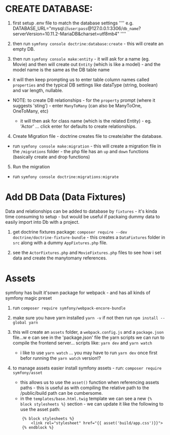 # CREATE DATABASE:
1. first setup .env file to match the database settings
''''
e.g. DATABASE_URL="mysql://`user`:`pass`@127.0.0.1:3306/`db_name`?serverVersion=10.11.2-MariaDB&charset=utf8mb4"
''''
2. then run `symfony console doctrine:database:create` - this will create an empty DB.

3. then run `symfony console make:entity` - it will ask for a name (eg. Movie) and then will create out `Entity` (which is like a model) - and the model name is the same as the DB table name

- it will then keep prompting us to enter table column names called `properties` and the typical DB settings like dataType (string, boolean) and var length, nullable.

- NOTE: to create DB relationships - for the `property` prompt (where it suggests 'sting') - enter `ManyToMany` (can also be ManyToOne, OneToMany, etc)

    - it will then ask for class name (which is the related Entity) - eg. 'Actor' ... click enter for defaults to create relationships.

4. Create Migration file - doctrine creates file to create/alter the database.
 - run `symfony console make:migration` - this will create a migration file in the `/migrations` folder - the php file has an `up` and `down` functions (basically create and drop functions)

5. Run the migration
- run `symfony console doctrine:migrations:migrate` 


# Add DB Data (Data Fixtures)
Data and relationships can be added to database by `fixtures` - it's kinda time consuming to setup - but would be useful if packaing dummy data to easily import into Db with a project.

1. get doctrine fixtures package: `composer require --dev doctrine/doctrine-fixture-bundle` - this creates a `DataFixtures` folder in `src` along with a dummy `AppFixtures.php` file.

2. see the `ActorFixtures.php` and `MovieFixtures.php` files to see how i set data and create the manytomany references.


#  Assets
symfony has built it'sown package for webpack - and has all kinds of symfony magic preset
1. run `composer require symfony/webpack-encore-bundle`
2. make sure you have yarn installed `yarn -v` if not then run `npm install --global yarn`
3. this will create an `assets` folder, a `webpack.config.js` and a `package.json` file...w e can see in the 'package.json' file the yarn scripts we can run to compile the frontend server... scripts like: `yarn dev` and `yarn watch`
    - i like to use `yarn watch` 
    ... you may have to run `yarn dev` once first befor running the `yarn watch` version!?

4. to manage assets easier install symfony assets - run: `composer require symfony/asset`
    - this allows us to use the `asset()` function when referencing assets paths - this is useful as with compiling the relative path to the /public/build path can be cumbersome.
    - in the `templates/base.html.twig` template we can see a new `{% block stylesheets %}` section - we can update it like the following to use the asset path:
    ````twig
        {% block stylesheets %}
            <link rel="stylesheet" href="{{ asset('build/app.css')}}">
        {% endblock %}
    ````



